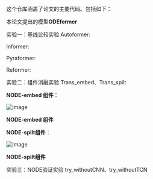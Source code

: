 这个仓库涵盖了论文的主要代码。包括如下：

本论文提出的模型**ODEformer**

实验一：基线比较实验
Autoformer:

Informer:

Pyraformer:

Reformer:


实验二：组件消融实验
Trans_embed、Trans_spilt

**NODE-embed 组件**：

![image](https://user-images.githubusercontent.com/91870223/230731143-36b64d1a-4d25-4448-9d0f-0774ffd60232.png)

**NODE-embed 组件**

**NODE-spilt组件**：

![image](https://user-images.githubusercontent.com/91870223/230731115-3bb4370b-baeb-4163-804e-81805cf1f5c0.png)

**NODE-spilt组件**

实验三：NODE验证实验
try_withoutCNN、try_withoutTCN


